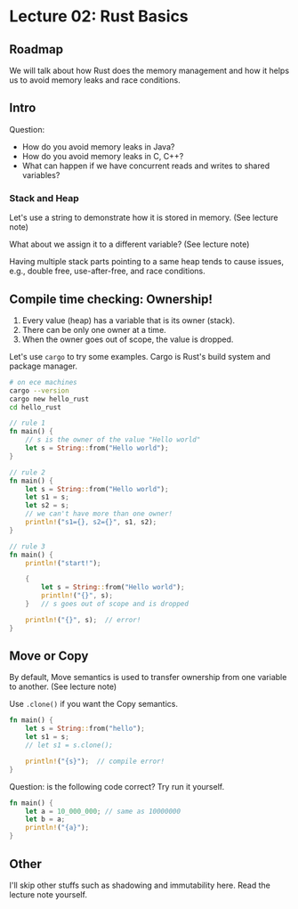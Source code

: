 # Lecture 02: Rust Basics

## Roadmap

We will talk about how Rust does the memory management and how it helps us to
avoid memory leaks and race conditions.

## Intro

Question:
* How do you avoid memory leaks in Java?
* How do you avoid memory leaks in C, C++?
* What can happen if we have concurrent reads and writes to shared variables?

### Stack and Heap

Let's use a string to demonstrate how it is stored in memory. (See lecture note)

What about we assign it to a different variable? (See lecture note)

Having multiple stack parts pointing to a same heap tends to cause issues, e.g.,
double free, use-after-free, and race conditions.

## Compile time checking: Ownership!

1. Every value (heap) has a variable that is its owner (stack).
2. There can be only one owner at a time.
3. When the owner goes out of scope, the value is dropped.

Let's use `cargo` to try some examples. Cargo is Rust's build system and package
manager.

```bash
# on ece machines
cargo --version
cargo new hello_rust
cd hello_rust
```

```rust
// rule 1
fn main() {
    // s is the owner of the value "Hello world"
    let s = String::from("Hello world");
}
```

```rust
// rule 2
fn main() {
    let s = String::from("Hello world");
    let s1 = s;
    let s2 = s;
    // we can't have more than one owner!
    println!("s1={}, s2={}", s1, s2);
}
```

```rust
// rule 3
fn main() {
    println!("start!");

    {
        let s = String::from("Hello world");
        println!("{}", s);
    }   // s goes out of scope and is dropped

    println!("{}", s);  // error!
}
```

## Move or Copy

By default, Move semantics is used to transfer ownership from one variable to
another. (See lecture note)

Use `.clone()` if you want the Copy semantics.

```rust
fn main() {
    let s = String::from("hello");
    let s1 = s;
    // let s1 = s.clone();

    println!("{s}");  // compile error!
}
```

Question: is the following code correct? Try run it yourself.

```rust
fn main() {
    let a = 10_000_000; // same as 10000000
    let b = a;
    println!("{a}");
}
```

## Other

I'll skip other stuffs such as shadowing and immutability here. Read the lecture
note yourself.
